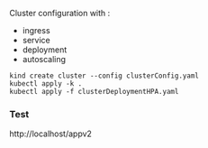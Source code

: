 Cluster configuration with :
- ingress
- service
- deployment
- autoscaling
```
kind create cluster --config clusterConfig.yaml
kubectl apply -k .
kubectl apply -f clusterDeploymentHPA.yaml
```

### Test
http://localhost/appv2
